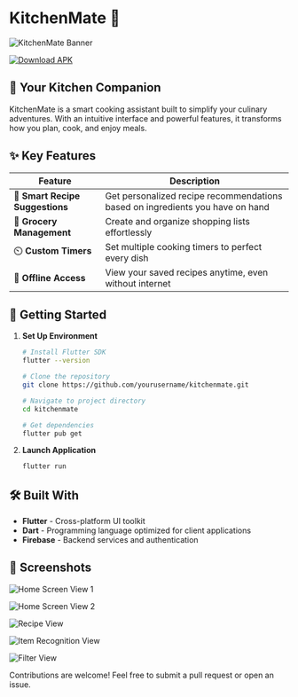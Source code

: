 # KitchenMate 🍳

![KitchenMate Banner](https://github.com/ninadgns/Android-Project-Pink-Flag/blob/main/assets/forReadme/image-removebg-preview.png)

[![Download APK](https://img.shields.io/badge/Download-APK-blue?style=for-the-badge&logo=android)](https://drive.google.com/file/d/1EJyu9nxRnjpTxby6flj3AivaaWajxVO9/viewZ?usp=sharing)


## 📱 Your Kitchen Companion

KitchenMate is a smart cooking assistant built to simplify your culinary adventures. With an intuitive interface and powerful features, it transforms how you plan, cook, and enjoy meals.

## ✨ Key Features

| Feature | Description |
|---------|-------------|
| 🥕 **Smart Recipe Suggestions** | Get personalized recipe recommendations based on ingredients you have on hand |
| 🛒 **Grocery Management** | Create and organize shopping lists effortlessly |
| ⏲️ **Custom Timers** | Set multiple cooking timers to perfect every dish |
| 📴 **Offline Access** | View your saved recipes anytime, even without internet |

## 🚀 Getting Started

1. **Set Up Environment**
     ```bash
     # Install Flutter SDK
     flutter --version
     
     # Clone the repository
     git clone https://github.com/yourusername/kitchenmate.git
     
     # Navigate to project directory
     cd kitchenmate
     
     # Get dependencies
     flutter pub get
     ```

2. **Launch Application**
     ```bash
     flutter run
     ```

## 🛠️ Built With

- **Flutter** - Cross-platform UI toolkit
- **Dart** - Programming language optimized for client applications
- **Firebase** - Backend services and authentication

## 📸 Screenshots

![Home Screen View 1](https://github.com/ninadgns/Android-Project-Pink-Flag/blob/main/assets/forReadme/Pasted%20image.png)

![Home Screen View 2](https://github.com/ninadgns/Android-Project-Pink-Flag/blob/main/assets/forReadme/Pasted%20image%20(2).png)

![Recipe View](https://github.com/ninadgns/Android-Project-Pink-Flag/blob/main/assets/forReadme/Pasted%20image%20(3).png)

![Item Recognition View](https://github.com/ninadgns/Android-Project-Pink-Flag/blob/main/assets/forReadme/Pasted%20image%20(4).png)

![Filter View](https://github.com/ninadgns/Android-Project-Pink-Flag/blob/main/assets/forReadme/Pasted%20image%20(5).png)



Contributions are welcome! Feel free to submit a pull request or open an issue.
